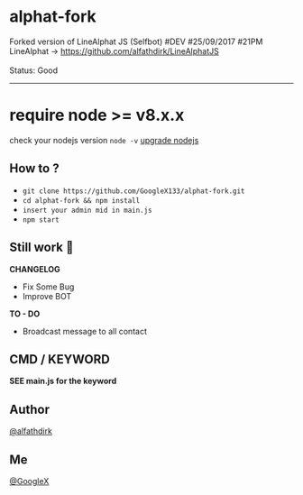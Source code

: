 # alphat-fork
Forked version of LineAlphat JS (Selfbot) #DEV #25/09/2017 #21PM
<br>LineAlphat -> https://github.com/alfathdirk/LineAlphatJS<br><br>Status: Good

<hr>

# require node >= v8.x.x
check your nodejs version
`node -v`
[upgrade nodejs](https://google.com/)


How to ?
------
- `git clone https://github.com/GoogleX133/alphat-fork.git`
- `cd alphat-fork && npm install`
- `insert your admin mid in main.js`
- `npm start`


Still work :construction_worker:
----
**CHANGELOG**
- Fix Some Bug
- Improve BOT

**TO - DO**
- Broadcast message to all contact

CMD / KEYWORD
------
**SEE main.js for the keyword**

Author
------
[@alfathdirk](https://instagram.com/alfathdirk)

Me
------
[@GoogleX](https://fb.me/m.rakha.f)
